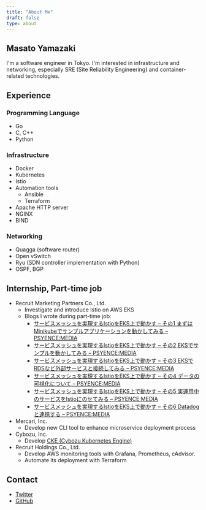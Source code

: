 ```yaml
---
title: "About Me"
draft: false
type: about
---
```


## Masato Yamazaki
I'm a software engineer in Tokyo.
I'm interested in infrastructure and networking, especially SRE (Site Reliability Engineering) and container-related technologies.

## Experience
### Programming Language
* Go
* C, C++
* Python

### Infrastructure
* Docker
* Kubernetes
* Istio
* Automation tools
    - Ansible
    - Terraform
* Apache HTTP server
* NGINX
* BIND

### Networking
* Quagga (software router)
* Open vSwitch
* Ryu (SDN controller implementation with Python)
* OSPF, BGP

## Internship, Part-time job
* Recruit Marketing Partners Co., Ltd.
    - Investigate and introduce Istio on AWS EKS
    - Blogs I wrote during part-time job:
        - [サービスメッシュを実現するIstioをEKS上で動かす – その1 まずはMinikubeでサンプルアプリケーションを動かしてみる – PSYENCE:MEDIA](https://tech.recruit-mp.co.jp/infrastructure/post-19169/)
        - [サービスメッシュを実現するIstioをEKS上で動かす – その2 EKSでサンプルを動かしてみる – PSYENCE:MEDIA](https://tech.recruit-mp.co.jp/infrastructure/post-19173/)
        - [サービスメッシュを実現するIstioをEKS上で動かす – その3 EKSでRDSなど外部サービスと接続してみる – PSYENCE:MEDIA](https://tech.recruit-mp.co.jp/infrastructure/post-19184/)
        - [サービスメッシュを実現するIstioをEKS上で動かす – その4 データの可視化について – PSYENCE:MEDIA](https://tech.recruit-mp.co.jp/infrastructure/post-19190/)
        - [サービスメッシュを実現するIstioをEKS上で動かす – その5 実運用中のサービスをIstioにのせてみる – PSYENCE:MEDIA](https://tech.recruit-mp.co.jp/infrastructure/post-19187/)
        - [サービスメッシュを実現するIstioをEKS上で動かす – その6 Datadogと連携する – PSYENCE:MEDIA](https://tech.recruit-mp.co.jp/infrastructure/post-19180/)
* Mercari, Inc.
    - Develop new CLI tool to enhance microservice deployment process
* Cybozu, Inc.
    - Develop [CKE (Cybozu Kubernetes Engine)](https://github.com/cybozu-go/cke)
* Recruit Holdings Co., Ltd.
    - Develop AWS monitoring tools with Grafana, Prometheus, cAdvisor.
    - Automate its deployment with Terraform

## Contact
* [Twitter](https://twitter.com/mas9612)
* [GitHub](https://github.com/mas9612)
